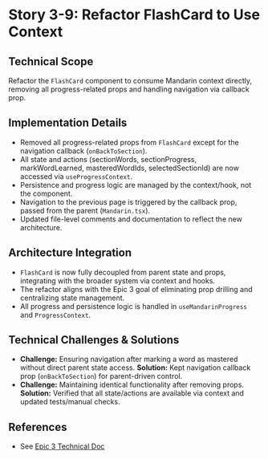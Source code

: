 # Story 3-9: Refactor FlashCard to Use Context

## Technical Scope

Refactor the `FlashCard` component to consume Mandarin context directly, removing all progress-related props and handling navigation via callback prop.

## Implementation Details

- Removed all progress-related props from `FlashCard` except for the navigation callback (`onBackToSection`).
- All state and actions (sectionWords, sectionProgress, markWordLearned, masteredWordIds, selectedSectionId) are now accessed via `useProgressContext`.
- Persistence and progress logic are managed by the context/hook, not the component.
- Navigation to the previous page is triggered by the callback prop, passed from the parent (`Mandarin.tsx`).
- Updated file-level comments and documentation to reflect the new architecture.

## Architecture Integration

- `FlashCard` is now fully decoupled from parent state and props, integrating with the broader system via context and hooks.
- The refactor aligns with the Epic 3 goal of eliminating prop drilling and centralizing state management.
- All progress and persistence logic is handled in `useMandarinProgress` and `ProgressContext`.

## Technical Challenges & Solutions

- **Challenge:** Ensuring navigation after marking a word as mastered without direct parent state access.
  **Solution:** Kept navigation callback prop (`onBackToSection`) for parent-driven control.
- **Challenge:** Maintaining identical functionality after removing props.
  **Solution:** Verified that all state/actions are available via context and updated tests/manual checks.

## References

- See [Epic 3 Technical Doc](./README.md)
